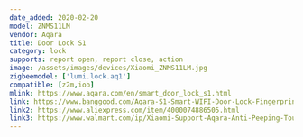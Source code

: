 ```yaml
---
date_added: 2020-02-20
model: ZNMS11LM
vendor: Aqara
title: Door Lock S1
category: lock
supports: report open, report close, action
image: /assets/images/devices/Xiaomi_ZNMS11LM.jpg
zigbeemodel: ['lumi.lock.aq1']
compatible: [z2m,iob]
mlink: https://www.aqara.com/en/smart_door_lock_s1.html
link: https://www.banggood.com/Aqara-S1-Smart-WIFI-Door-Lock-Fingerprint-Password-Unlock-p-1212775.html
link2: https://www.aliexpress.com/item/4000074886505.html
link3: https://www.walmart.com/ip/Xiaomi-Support-Aqara-Anti-Peeping-Touch-Security-Design-Function-Home-Password-ZigBee-Fingerprint-ZNMS11LM-Connection-For-IOS-Smart-Door-Lock-Android/367838357
---
```

